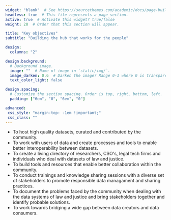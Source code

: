 ```yaml
---
widget: "blank"  # See https://sourcethemes.com/academic/docs/page-builder/
headless: true  # This file represents a page section.
active: true  # Activate this widget? true/false
weight: 20  # Order that this section will appear.

title: "Key objectives"
subtitle: "Building the hub that works for the people"

design:
  columns: "2"

design.background:
  # Background image.
  image: ""  # Name of image in `static/img/`.
  image_darken: 0.6  # Darken the image? Range 0-1 where 0 is transparent and 1 is opaque.
  text_color_light: false

design.spacing:
  # Customize the section spacing. Order is top, right, bottom, left.
  padding: ["6em", "0", "6em", "0"]

advanced:
 css_style: "margin-top: -1em !important;"
 css_class: ""
---
```



* To host high quality datasets, curated and contributed by the community.
* To work with users of data and create processes and tools to enable better interoperability between datasets.
* To create a living directory of researchers, CSO's, legal tech firms and individuals who deal with datasets of law and justice.
* To build tools and resources that enable better collaboration within the community.
* To conduct trainings and knowledge sharing sessions with a diverse set of stakeholders to promote responsible data managament and sharing practices.
* To document the problems faced by the community when dealing with the data systems of law and justice and bring stakeholders together and identify probable solutions.
* To work towards bridging a wide gap between data creators and data consumers.
